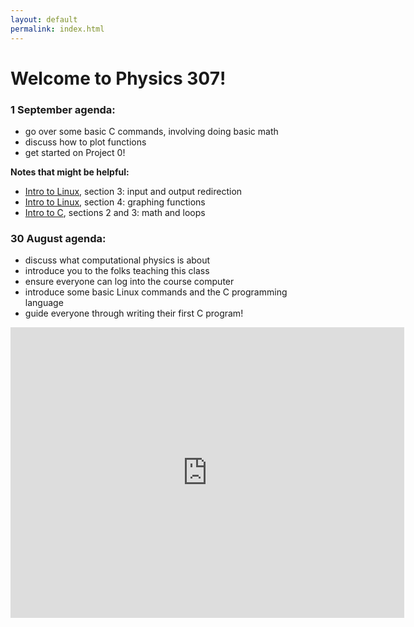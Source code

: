 ```yaml
---
layout: default
permalink: index.html
---
```


<h1> Welcome to Physics 307!</h1>

### 1 September agenda:

* go over some basic C commands, involving doing basic math
* discuss how to plot functions
* get started on Project 0!

**Notes that might be helpful:**

* [Intro to Linux](notes/linux.html), section 3: input and output redirection
* [Intro to Linux](notes/linux.html), section 4: graphing functions
* [Intro to C](notes/c.html), sections 2 and 3: math and loops


### 30 August agenda:
* discuss what computational physics is about
* introduce you to the folks teaching this class
* ensure everyone can log into the course computer
* introduce some basic Linux commands and the C programming language
* guide everyone through writing their first C program!

<iframe width="630" height="465" src="https://www.youtube.com/embed/PrIk6dKcdoU" frameborder="0" allowfullscreen></iframe>

